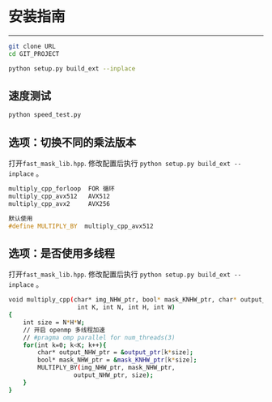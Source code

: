 # 安装指南
---
```bash
git clone URL
cd GIT_PROJECT

python setup.py build_ext --inplace
```

## 速度测试
```bash
python speed_test.py
```

## 选项：切换不同的乘法版本
打开`fast_mask_lib.hpp`. 修改配置后执行 `python setup.py build_ext --inplace` 。
```cpp
multiply_cpp_forloop  FOR 循环
multiply_cpp_avx512   AVX512
multiply_cpp_avx2     AVX256

默认使用
#define MULTIPLY_BY  multiply_cpp_avx512

```

## 选项：是否使用多线程
打开`fast_mask_lib.hpp`. 修改配置后执行 `python setup.py build_ext --inplace` 。
```bash
void multiply_cpp(char* img_NHW_ptr, bool* mask_KNHW_ptr, char* output_ptr,
                   int K, int N, int H, int W)
{
    int size = N*H*W;
    // 开启 openmp 多线程加速
    // #pragma omp parallel for num_threads(3)
    for(int k=0; k<K; k++){
        char* output_NHW_ptr = &output_ptr[k*size];
        bool* mask_NHW_ptr = &mask_KNHW_ptr[k*size];
        MULTIPLY_BY(img_NHW_ptr, mask_NHW_ptr, 
                  output_NHW_ptr, size);
    }
}
```
